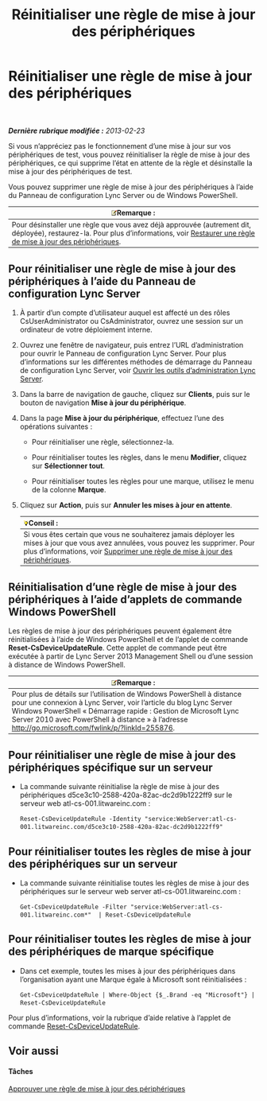﻿---
title: Réinitialiser une règle de mise à jour des périphériques
TOCTitle: Réinitialiser une règle de mise à jour des périphériques
ms:assetid: d1f597e7-dffd-4756-af07-10613a5d8729
ms:mtpsurl: https://technet.microsoft.com/fr-fr/library/JJ994069(v=OCS.15)
ms:contentKeyID: 53095533
ms.date: 05/20/2016
mtps_version: v=OCS.15
ms.translationtype: HT
---

# Réinitialiser une règle de mise à jour des périphériques

 

_**Dernière rubrique modifiée :** 2013-02-23_

Si vous n’appréciez pas le fonctionnement d’une mise à jour sur vos périphériques de test, vous pouvez réinitialiser la règle de mise à jour des périphériques, ce qui supprime l’état en attente de la règle et désinstalle la mise à jour des périphériques de test.

Vous pouvez supprimer une règle de mise à jour des périphériques à l’aide du Panneau de configuration Lync Server ou de Windows PowerShell.

<table>
<thead>
<tr class="header">
<th><img src="images/Gg398920.note(OCS.15).gif" title="note" alt="note" />Remarque :</th>
</tr>
</thead>
<tbody>
<tr class="odd">
<td>Pour désinstaller une règle que vous avez déjà approuvée (autrement dit, déployée), restaurez-la. Pour plus d’informations, voir <a href="lync-server-2013-restore-a-device-update-rule.md">Restaurer une règle de mise à jour des périphériques</a>.</td>
</tr>
</tbody>
</table>


## Pour réinitialiser une règle de mise à jour des périphériques à l’aide du Panneau de configuration Lync Server

1.  À partir d’un compte d’utilisateur auquel est affecté un des rôles CsUserAdministrator ou CsAdministrator, ouvrez une session sur un ordinateur de votre déploiement interne.

2.  Ouvrez une fenêtre de navigateur, puis entrez l’URL d’administration pour ouvrir le Panneau de configuration Lync Server. Pour plus d’informations sur les différentes méthodes de démarrage du Panneau de configuration Lync Server, voir [Ouvrir les outils d’administration Lync Server](lync-server-2013-open-lync-server-administrative-tools.md).

3.  Dans la barre de navigation de gauche, cliquez sur **Clients**, puis sur le bouton de navigation **Mise à jour du périphérique**.

4.  Dans la page **Mise à jour du périphérique**, effectuez l’une des opérations suivantes :
    
      - Pour réinitialiser une règle, sélectionnez-la.
    
      - Pour réinitialiser toutes les règles, dans le menu **Modifier**, cliquez sur **Sélectionner tout**.
    
      - Pour réinitialiser toutes les règles pour une marque, utilisez le menu de la colonne **Marque**.

5.  Cliquez sur **Action**, puis sur **Annuler les mises à jour en attente**.
    
    <table>
    <thead>
    <tr class="header">
    <th><img src="images/JJ205025.tip(OCS.15).gif" title="tip" alt="tip" />Conseil :</th>
    </tr>
    </thead>
    <tbody>
    <tr class="odd">
    <td>Si vous êtes certain que vous ne souhaiterez jamais déployer les mises à jour que vous avez annulées, vous pouvez les supprimer. Pour plus d’informations, voir <a href="lync-server-2013-remove-a-device-update-rule.md">Supprimer une règle de mise à jour des périphériques</a>.</td>
    </tr>
    </tbody>
    </table>


## Réinitialisation d’une règle de mise à jour des périphériques à l’aide d’applets de commande Windows PowerShell

Les règles de mise à jour des périphériques peuvent également être réinitialisées à l’aide de Windows PowerShell et de l’applet de commande **Reset-CsDeviceUpdateRule**. Cette applet de commande peut être exécutée à partir de Lync Server 2013 Management Shell ou d’une session à distance de Windows PowerShell.

<table>
<thead>
<tr class="header">
<th><img src="images/Gg398920.note(OCS.15).gif" title="note" alt="note" />Remarque :</th>
</tr>
</thead>
<tbody>
<tr class="odd">
<td>Pour plus de détails sur l’utilisation de Windows PowerShell à distance pour une connexion à Lync Server, voir l’article du blog Lync Server Windows PowerShell « Démarrage rapide : Gestion de Microsoft Lync Server 2010 avec PowerShell à distance » à l’adresse <a href="http://go.microsoft.com/fwlink/p/?linkid=255876">http://go.microsoft.com/fwlink/p/?linkId=255876</a>.</td>
</tr>
</tbody>
</table>


## Pour réinitialiser une règle de mise à jour des périphériques spécifique sur un serveur

  - La commande suivante réinitialise la règle de mise à jour des périphériques d5ce3c10-2588-420a-82ac-dc2d9b1222ff9 sur le serveur web atl-cs-001.litwareinc.com :
    
        Reset-CsDeviceUpdateRule -Identity "service:WebServer:atl-cs-001.litwareinc.com/d5ce3c10-2588-420a-82ac-dc2d9b1222ff9"

## Pour réinitialiser toutes les règles de mise à jour des périphériques sur un serveur

  - La commande suivante réinitialise toutes les règles de mise à jour des périphériques sur le serveur web server atl-cs-001.litwareinc.com :
    
        Get-CsDeviceUpdateRule -Filter "service:WebServer:atl-cs-001.litwareinc.com*"  | Reset-CsDeviceUpdateRule

## Pour réinitialiser toutes les règles de mise à jour des périphériques de marque spécifique

  - Dans cet exemple, toutes les mises à jour des périphériques dans l’organisation ayant une Marque égale à Microsoft sont réinitialisées :
    
        Get-CsDeviceUpdateRule | Where-Object {$_.Brand -eq "Microsoft"} | Reset-CsDeviceUpdateRule

Pour plus d’informations, voir la rubrique d’aide relative à l’applet de commande [Reset-CsDeviceUpdateRule](reset-csdeviceupdaterule.md).

## Voir aussi

#### Tâches

[Approuver une règle de mise à jour des périphériques](lync-server-2013-approve-a-device-update-rule.md)


